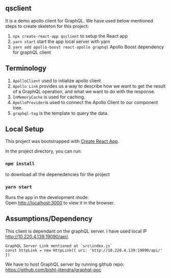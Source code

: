 ## qsclient
It is a demo apollo client for GraphQL. We have used below mentioned steps to create skeleton for this project:
1. `npx create-react-app qsclient`
  to setup the React app
2. `yarn start`
  start the app local server with yarn
3. `yarn add apollo-boost react-apollo graphql`
   Apollo Boost dependency for graphQL client

## Terminology
1. `ApolloClient` used to intialize apollo client 
2. `Apollo Link` provides us a way to describe how we want to get the result of a GraphQL operation, and what we want to do   with the response.
3. `InMemoryCache` is used for caching.
4. `ApolloProvider`is used to connect the Apollo Client to our component tree.
5. `graphql-tag` is the template to query the data.



## Local Setup
This project was bootstrapped with [Create React App](https://github.com/facebook/create-react-app).

In the project directory, you can run:
### `npm install`
to download all the depenedencies for the project
### `yarn start`
Runs the app in the development mode.<br>
Open [http://localhost:3000](http://localhost:3000) to view it in the browser.

## Assumptions/Dependency
This client is dependant on the graphQL server. I have used local IP 
http://10.220.4.139:19090/api/. 

```
GraphQL Server Link mentioned at `src\index.js`
const httpLink = new HttpLink({ uri: 'http://10.220.4.139:19090/api/' })
```
We have to host GraphQL server by running github repo:
https://github.com/bisht-jitendra/graphql-poc
